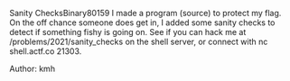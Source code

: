 Sanity ChecksBinary80159
I made a program (source) to protect my flag. On the off chance someone does get in, I added some sanity checks to detect if something fishy is going on. See if you can hack me at /problems/2021/sanity_checks on the shell server, or connect with nc shell.actf.co 21303.

Author: kmh
